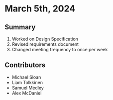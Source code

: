 # March 5th, 2024

## Summary
1. Worked on Design Specification
2. Revised requirements document
3. Changed meeting frequency to once per week

## Contributors
* Michael Sloan
* Liam Tolkkinen
* Samuel Medley
* Alex McDaniel